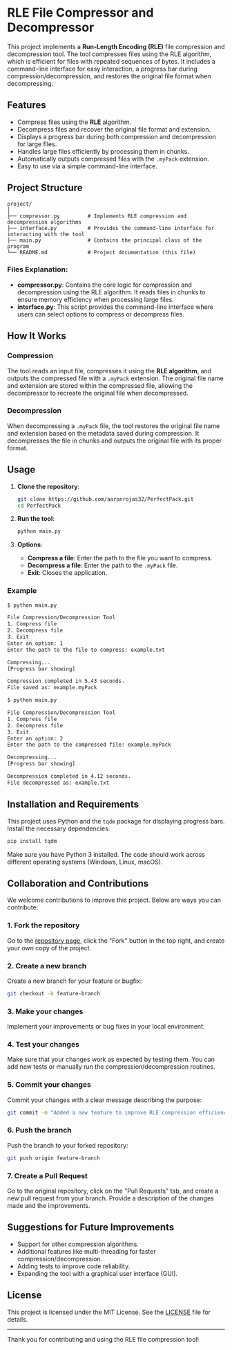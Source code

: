# **RLE File Compressor and Decompressor**

This project implements a **Run-Length Encoding (RLE)** file compression and decompression tool. The tool compresses files using the RLE algorithm, which is efficient for files with repeated sequences of bytes. It includes a command-line interface for easy interaction, a progress bar during compression/decompression, and restores the original file format when decompressing.

## **Features**
- Compress files using the **RLE** algorithm.
- Decompress files and recover the original file format and extension.
- Displays a progress bar during both compression and decompression for large files.
- Handles large files efficiently by processing them in chunks.
- Automatically outputs compressed files with the `.myPack` extension.
- Easy to use via a simple command-line interface.

## **Project Structure**

```
project/
│
├── compressor.py         # Implements RLE compression and decompression algorithms
├── interface.py          # Provides the command-line interface for interacting with the tool
├── main.py               # Contains the principal class of the program
└── README.md             # Project documentation (this file)
```

### **Files Explanation:**
- **compressor.py**: Contains the core logic for compression and decompression using the RLE algorithm. It reads files in chunks to ensure memory efficiency when processing large files.
- **interface.py**: This script provides the command-line interface where users can select options to compress or decompress files.

## **How It Works**

### **Compression**
The tool reads an input file, compresses it using the **RLE algorithm**, and outputs the compressed file with a `.myPack` extension. The original file name and extension are stored within the compressed file, allowing the decompressor to recreate the original file when decompressed.

### **Decompression**
When decompressing a `.myPack` file, the tool restores the original file name and extension based on the metadata saved during compression. It decompresses the file in chunks and outputs the original file with its proper format.

## **Usage**

1. **Clone the repository**:
   ```bash
   git clone https://github.com/aaronrojas32/PerfectPack.git
   cd PerfectPack
   ```

2. **Run the tool**:
   ```bash
   python main.py
   ```

3. **Options**:
   - **Compress a file**: Enter the path to the file you want to compress.
   - **Decompress a file**: Enter the path to the `.myPack` file.
   - **Exit**: Closes the application.

### **Example**

```bash
$ python main.py

File Compression/Decompression Tool
1. Compress file
2. Decompress file
3. Exit
Enter an option: 1
Enter the path to the file to compress: example.txt

Compressing...
[Progress bar showing]

Compression completed in 5.43 seconds.
File saved as: example.myPack
```

```bash
$ python main.py

File Compression/Decompression Tool
1. Compress file
2. Decompress file
3. Exit
Enter an option: 2
Enter the path to the compressed file: example.myPack

Decompressing...
[Progress bar showing]

Decompression completed in 4.12 seconds.
File decompressed as: example.txt
```

## **Installation and Requirements**

This project uses Python and the `tqdm` package for displaying progress bars. Install the necessary dependencies:

```bash
pip install tqdm
```

Make sure you have Python 3 installed. The code should work across different operating systems (Windows, Linux, macOS).

## **Collaboration and Contributions**

We welcome contributions to improve this project. Below are ways you can contribute:

### **1. Fork the repository**
Go to the [repository page](https://github.com/aaronrojas32/PerfectPack), click the "Fork" button in the top right, and create your own copy of the project.

### **2. Create a new branch**
Create a new branch for your feature or bugfix:

```bash
git checkout -b feature-branch
```

### **3. Make your changes**
Implement your improvements or bug fixes in your local environment.

### **4. Test your changes**
Make sure that your changes work as expected by testing them. You can add new tests or manually run the compression/decompression routines.

### **5. Commit your changes**
Commit your changes with a clear message describing the purpose:

```bash
git commit -m "Added a new feature to improve RLE compression efficiency"
```

### **6. Push the branch**
Push the branch to your forked repository:

```bash
git push origin feature-branch
```

### **7. Create a Pull Request**
Go to the original repository, click on the "Pull Requests" tab, and create a new pull request from your branch. Provide a description of the changes made and the improvements.

## **Suggestions for Future Improvements**
- Support for other compression algorithms.
- Additional features like multi-threading for faster compression/decompression.
- Adding tests to improve code reliability.
- Expanding the tool with a graphical user interface (GUI).

## **License**
This project is licensed under the MIT License. See the [LICENSE](LICENSE) file for details.

---

Thank you for contributing and using the RLE file compression tool!
